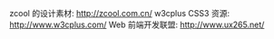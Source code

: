 
zcool 的设计素材: http://zcool.com.cn/
w3cplus CSS3 资源: http://www.w3cplus.com/
Web 前端开发联盟: http://www.ux265.net/
